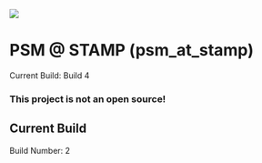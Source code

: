![](https://firebasestorage.googleapis.com/v0/b/satitprasarnmit-psm-at-stamp.appspot.com/o/Github%20Assets%2Fgit_logo.png?alt=media&token=dbc39628-447f-4e31-bcf5-ef00a3f0977a)

# PSM @ STAMP (psm_at_stamp)

Current Build: Build 4

### This project is not an open source!

## Current Build

Build Number: 2
